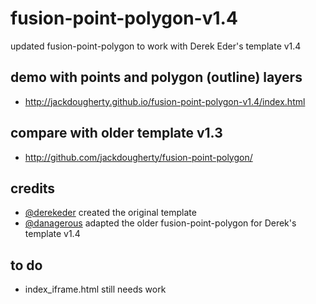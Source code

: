 # fusion-point-polygon-v1.4
updated fusion-point-polygon to work with Derek Eder's template v1.4

## demo with points and polygon (outline) layers
- http://jackdougherty.github.io/fusion-point-polygon-v1.4/index.html

## compare with older template v1.3
- http://github.com/jackdougherty/fusion-point-polygon/

## credits
- [@derekeder](https://github.com/derekeder) created the original template
- [@danagerous](https://github.com/danagerous) adapted the older fusion-point-polygon for Derek's template v1.4

## to do
- index_iframe.html still needs work
